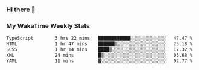 ### Hi there 👋

<!--
**royschrauwen/royschrauwen** is a ✨ _special_ ✨ repository because its `README.md` (this file) appears on your GitHub profile.

Here are some ideas to get you started:

- 🔭 I’m currently working on ...
- 🌱 I’m currently learning ...
- 👯 I’m looking to collaborate on ...
- 🤔 I’m looking for help with ...
- 💬 Ask me about ...
- 📫 How to reach me: ...
- 😄 Pronouns: ...
- ⚡ Fun fact: ...
-->


### My WakaTime Weekly Stats
<!--START_SECTION:waka-->

```txt
TypeScript        3 hrs 22 mins   ████████████░░░░░░░░░░░░░   47.47 %
HTML              1 hr 47 mins    ██████▒░░░░░░░░░░░░░░░░░░   25.18 %
SCSS              1 hr 14 mins    ████▒░░░░░░░░░░░░░░░░░░░░   17.32 %
XML               24 mins         █▒░░░░░░░░░░░░░░░░░░░░░░░   05.68 %
YAML              11 mins         ▓░░░░░░░░░░░░░░░░░░░░░░░░   02.77 %
```

<!--END_SECTION:waka-->

